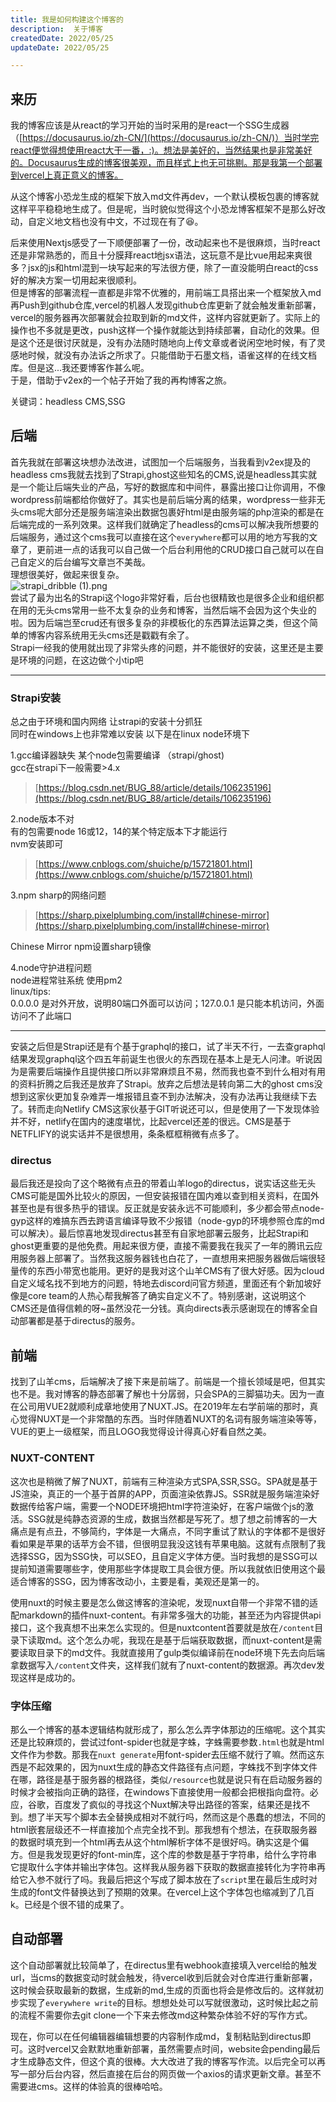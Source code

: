 ```yaml
---
title: 我是如何构建这个博客的
description:  关于博客
createdDate: 2022/05/25
updateDate: 2022/05/25

---
```

## 来历
我的博客应该是从react的学习开始的当时采用的是react一个SSG生成器（[https://docusaurus.io/zh-CN/](https://docusaurus.io/zh-CN/)）当时学完react便觉得想使用react大干一番，:)。想法是美好的，当然结果也是非常美好的。Docusaurus生成的博客很美观，而且样式上也无可挑剔。那是我第一个部署到vercel上真正意义的博客。

从这个博客小恐龙生成的框架下放入md文件再dev，一个默认模板包裹的博客就这样平平稳稳地生成了。但是呢，当时貌似觉得这个小恐龙博客框架不是那么好改动，自定义地文档也没有中文，不过现在有了😆。

后来使用Nextjs感受了一下顺便部署了一份，改动起来也不是很麻烦，当时react还是非常熟悉的，而且十分膜拜react地jsx语法，这玩意不是比vue用起来爽很多？jsx的js和html混到一块写起来的写法很方便，除了一直没能明白react的css好的解决方案一切用起来很顺利。<br />但是博客的部署流程一直都是非常不优雅的，用前端工具搭出来一个框架放入md再Push到github仓库,vercel的机器人发现github仓库更新了就会触发重新部署，vercel的服务器再次部署就会拉取到新的md文件，这样内容就更新了。实际上的操作也不多就是更改，push这样一个操作就能达到持续部署，自动化的效果。但是这个还是很讨厌就是，没有办法随时随地向上传文章或者说闲空地时候，有了灵感地时候，就没有办法诉之所求了。只能借助于石墨文档，语雀这样的在线文档库。但是这...我还要博客作甚么呢。<br />于是，借助于v2ex的一个帖子开始了我的再构博客之旅。

关键词：headless CMS,SSG
## 后端
首先我就在部署这块想办法改进，试图加一个后端服务，当我看到v2ex提及的headless cms我就去找到了Strapi,ghost这些知名的CMS,说是headless其实就是一个能让后端失业的产品，写好的数据库和中间件，暴露出接口让你调用，不像wordpress前端都给你做好了。其实也是前后端分离的结果，wordpress一些非无头cms呢大部分还是服务端渲染出数据包裹好html是由服务端的php渲染的都是在后端完成的一系列效果。这样我们就确定了headless的cms可以解决我所想要的后端服务，通过这个cms我可以直接在这个`everywhere`都可以用的地方写我的文章了，更前进一点的话我可以自己做一个后台利用他的CRUD接口自己就可以在自己自定义的后台编写文章岂不美哉。<br />理想很美好，做起来很复杂。<br />
<img src="https://pic.yupoo.com/twicecandy/186d1ccd/small.webp" alt="strapi_dribble (1).png">
<br />尝试了最为出名的Strapi这个logo非常好看，后台也很精致也是很多企业和组织都在用的无头cms常用一些不太复杂的业务和博客，当然后端不会因为这个失业的啦。因为后端岂至crud还有很多复杂的非模板化的东西算法运算之类，但这个简单的博客内容系统用无头cms还是戳戳有余了。<br />Strapi一经我的使用就出现了非常头疼的问题，并不能很好的安装，这里还是主要是环境的问题，在这边做个小tip吧

---

### Strapi安装
总之由于环境和国内网络 让strapi的安装十分抓狂 <br />同时在windows上也非常难以安装 以下是在linux node环境下

1.gcc编译器缺失 某个node包需要编译 （strapi/ghost)<br />gcc在strapi下一般需要>4.x
> [https://blog.csdn.net/BUG_88/article/details/106235196](https://blog.csdn.net/BUG_88/article/details/106235196)


2.node版本不对<br />有的包需要node 16或12，14的某个特定版本下才能运行<br />nvm安装即可
> [https://www.cnblogs.com/shuiche/p/15721801.html](https://www.cnblogs.com/shuiche/p/15721801.html)


3.npm sharp的网络问题
> [https://sharp.pixelplumbing.com/install#chinese-mirror](https://sharp.pixelplumbing.com/install#chinese-mirror)

Chinese Mirror npm设置sharp镜像

4.node守护进程问题<br />node进程常驻系统 使用pm2<br />linux/tips:<br />0.0.0.0 是对外开放，说明80端口外面可以访问；127.0.0.1 是只能本机访问，外面访问不了此端口

---


安装之后但是Strapi还是有个基于graphql的接口，试了半天不行，一去查graphql结果发现graphql这个四五年前诞生也很火的东西现在基本上是无人问津。听说因为是需要后端操作且提供接口所以非常麻烦且不易，然而我也查不到什么相对有用的资料折腾之后我还是放弃了Strapi。放弃之后想法是转向第二大的ghost cms没想到这家伙更加复杂难弄一堆报错且查不到办法解决，没有办法再让我继续下去了。转而走向Netlify CMS这家伙基于GIT听说还可以，但是使用了一下发现体验并不好，netlify在国内的速度堪忧，比起vercel还差的很远。CMS是基于NETFLIFY的说实话并不是很想用，条条框框稍微有点多了。
### directus
最后我还是投向了这个略微有点丑的带着山羊logo的directus，说实话这些无头CMS可能是国外比较火的原因，一但安装报错在国内难以查到相关资料，在国外甚至也是有很多热乎的错误。反正就是安装永远不可能顺利，多少都会带点node-gyp这样的难搞东西去跨语言编译导致不少报错（node-gyp的环境参照仓库的md可以解决）。最后惊喜地发现directus甚至有自家地部署云服务，比起Strapi和ghost更重要的是他免费。用起来很方便，直接不需要我在我买了一年的腾讯云应用服务器上部署了。当然我这服务器钱也白花了，一直想用来把服务器做后端很轻量传的东西小带宽也能用。更好的是我对这个山羊CMS有了很大好感。因为cloud自定义域名找不到地方的问题，特地去discord问官方频道，里面还有个新加坡好像是core team的人热心帮我解答了确实自定义不了。特别感谢，这说明这个CMS还是值得信赖的呀~虽然没花一分钱。真向directs表示感谢现在的博客全自动部署都是基于directus的服务。
## 前端
找到了山羊cms，后端解决了接下来是前端了。前端是一个擅长领域是吧，但其实也不是。我对博客的静态部署了解也十分孱弱，只会SPA的三脚猫功夫。因为一直在公司用VUE2就顺利成章地使用了NUXT.JS。在2019年左右学前端的那时，真心觉得NUXT是一个非常酷的东西。当时伴随着NUXT的名词有服务端渲染等等，VUE的更上一级框架，而且LOGO我觉得设计得真心好看自然之美。
### NUXT-CONTENT
这次也是稍微了解了NUXT，前端有三种渲染方式SPA,SSR,SSG。SPA就是基于JS渲染，真正的一个基于首屏的APP，页面渲染依靠JS。SSR就是服务端渲染好数据传给客户端，需要一个NODE环境把html字符渲染好，在客户端做个js的激活。SSG就是纯静态资源的生成，数据当然都是写死了。想了想之前博客的一大痛点是有点丑，不够简约，字体是一大痛点，不同字重试了默认的字体都不是很好看如果是苹果的话苹方会不错，但很明显我没这钱有苹果电脑。这就有点限制了我选择SSG，因为SSG快，可以SEO，且自定义字体方便。当时我想的是SSG可以提前知道需要哪些字，使用那些字体提取工具会很方便。所以我就依旧使用这个最适合博客的SSG，因为博客改动小，主要是看，美观还是第一的。

使用nuxt的时候主要是怎么做这博客的渲染呢，发现nuxt自带一个非常不错的适配markdown的插件nuxt-content。有非常多强大的功能，甚至还为内容提供api接口，这个我真想不出来怎么实现的。但是nuxtcontent首要就是放在`/content`目录下读取md。这个怎么办呢，我现在是基于后端获取数据，而nuxt-content是需要读取目录下的md文件。我就直接用了gulp类似编译前在node环境下先去向后端拿数据写入`/content`文件夹，这样我们就有了nuxt-content的数据源。再次dev发现这样是成功的。
### 字体压缩
那么一个博客的基本逻辑结构就形成了，那么怎么弄字体那边的压缩呢。这个其实还是比较麻烦的，尝试过font-spider也就是字蛛，字蛛需要参数`.html`也就是html文件作为参数。那我在`nuxt generate`用font-spider去压缩不就行了嘛。然而这东西是不起效果的，因为nuxt生成的静态文件路径有点问题，字蛛找不到字体文件在哪，路径是基于服务器的根路径，类似`/resource`也就是说只有在启动服务器的时候才会被指向正确的路径，在windows下直接使用一般都会把根指向盘符。必应，谷歌，百度发了疯似的寻找这个Nuxt解决导出路径的答案，结果还是找不到。想了半天写个脚本去全替换成相对不就行吗，然而这是个愚蠢的想法，不同的html嵌套层级还不一样直接加个点完全找不到。那我想有个想法，在获取服务器的数据时填充到一个html再去从这个html解析字体不是很好吗。确实这是个偏方。但是我发现更好的font-min库，这个库的参数是基于字符串，给什么字符串它提取什么字体并输出字体包。这样我从服务器下获取的数据直接转化为字符串再给它入参不就行了吗。我最后把这个写成了脚本放在了`script`里在最后生成时对生成的font文件替换达到了预期的效果。在vercel上这个字体包也缩减到了几百k。已经是个很不错的成果了。
## 自动部署
这个自动部署就比较简单了，在directus里有webhook直接填入vercel给的触发url，当cms的数据变动时就会触发，待vercel收到后就会对仓库进行重新部署，这时候会获取最新的数据，生成新的md,生成的页面也将会是修改后的。这样就初步实现了`everywhere write`的目标。想想处处可以写就很激动，这时候比起之前的流程不需要你去git clone一个下来去修改md这种繁杂体验不好的写作方式。

现在，你可以在任何编辑器编辑想要的内容制作成md，复制粘贴到directus即可。这时vercel又会默默地重新部署，虽然需要点时间，website会pending最后才生成静态文件，但这个真的很棒。大大改进了我的博客写作流。以后完全可以再写一部分后台内容，然后直接在后台的网页做一个axios的请求更新文章。甚至不需要进cms。这样的体验真的很棒哈哈。
